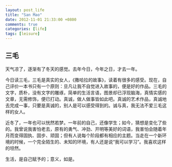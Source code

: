 ```yaml
---
layout: post_life
title: "San Mao"
date: 2012-11-01 21:33:00 +0800
comments: true
categories: [life]
tags: [leisure]
---
```


## 三毛

天气凉了，逐渐有了冬天的感觉。去年今日，今年之日，才去一年。

今日读三毛，三毛是真实的女人，《撒哈拉的故事》，读着有很多的感受。现在，自己评价一本书只有一个原则：旦凡让我不自觉进入故事的，便是好的作品。三毛的文字，质朴，没有文字的雕琢，简单的生活言语，图景却已浮现脑海，真情实感的文章，无需修饰，便已打动。真诚，做人做事皆如此吧。真诚的艺术作品，真诚地去完成一事，只要是真诚的，别人是可以感受得到的。诚与真，我无法不爱三毛这样的女人。

近冬了，一年也可以恍然若梦。一年前的自己，还像学生；如今，猜想是变化了些的。我曾说我害怕老去，原有的勇气、冲劲、开明等美好的词语，我害怕会随着年月而变得固执、固步、顽固；但有人说每个阶段都有相应的主题。当走在一个新环境的时候，一个完全陌生的、未知的环境，有人还是说“我可以学习”。我喜欢这样的坦然。

生活，是自己赋予的；意义，如是。
